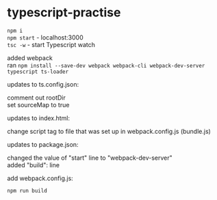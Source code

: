 # typescript-practise

`npm i` <br />
`npm start` - localhost:3000 <br />
`tsc -w` - start Typescript watch

added webpack <br />
ran `npm install --save-dev webpack webpack-cli webpack-dev-server typescript ts-loader` <br />

updates to ts.config.json: <br />

comment out rootDir <br />
set sourceMap to true <br />

updates to index.html: <br />

change script tag to file that was set up in webpack.config.js (bundle.js) <br />

updates to package.json: <br />

changed the value of "start" line to "webpack-dev-server" <br />
added "build": line <br />

add webpack.config.js: <br />

`npm run build`


